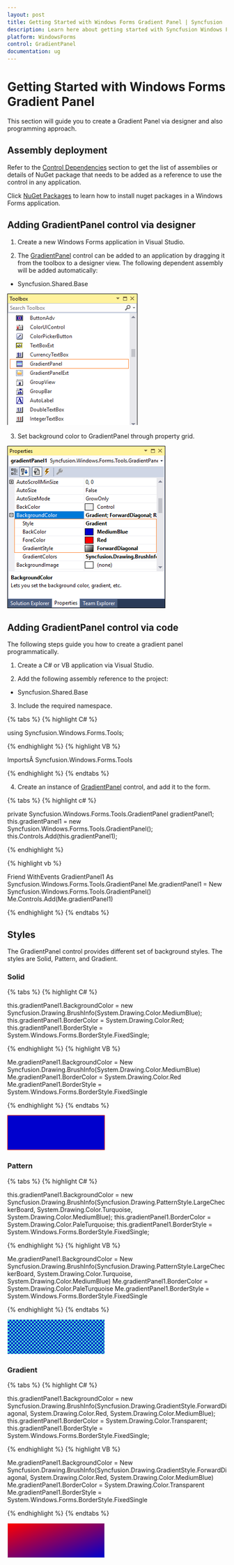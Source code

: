 ```yaml
---
layout: post
title: Getting Started with Windows Forms Gradient Panel | Syncfusion
description: Learn here about getting started with Syncfusion Windows Forms Gradient Panel control, its elements, and more details.
platform: WindowsForms
control: GradientPanel
documentation: ug
---
```


# Getting Started with Windows Forms Gradient Panel

This section will guide you to create a Gradient Panel via designer and also programming approach.

## Assembly deployment

Refer to the [Control Dependencies](https://help.syncfusion.com/windowsforms/control-dependencies#gradientpanel) section to get the list of assemblies or details of NuGet package that needs to be added as a reference to use the control in any application.

Click [NuGet Packages](https://help.syncfusion.com/windowsforms/visual-studio-integration/nuget-packages) to learn how to install nuget packages in a Windows Forms application.

## Adding GradientPanel control  via designer

1) Create a new Windows Forms application in Visual Studio. 

2) The [GradientPanel](https://help.syncfusion.com/cr/windowsforms/Syncfusion.Windows.Forms.Tools.GradientPanel.html) control can be added to an application by dragging it from the toolbox to a designer view. The following dependent assembly will be added automatically:

* Syncfusion.Shared.Base

![Windows Forms GradientPanel drag and drop from toolbox](GradientPanel-Images/GradientPanel_toolbox.png)

3. Set background color to GradientPanel through property grid.

![Windows Forms GradientPanel shows changing background style](GradientPanel-Images/GradientPanel_style.png) 

## Adding GradientPanel control via code

The following steps guide you how to create a gradient panel programmatically.

1) Create a C# or VB application via Visual Studio.

2) Add the following assembly reference to the project:

* Syncfusion.Shared.Base

3) Include the required namespace.

{% tabs %}
{% highlight C# %}
  
using Syncfusion.Windows.Forms.Tools;

{% endhighlight %}
{% highlight VB %}

ImportsÂ Syncfusion.Windows.Forms.Tools

{% endhighlight %}
{% endtabs %}

4) Create an instance of [GradientPanel](https://help.syncfusion.com/cr/windowsforms/Syncfusion.Windows.Forms.Tools.GradientPanel.html) control, and add it to the form.

{% tabs %}
{% highlight c# %}

private Syncfusion.Windows.Forms.Tools.GradientPanel gradientPanel1;
this.gradientPanel1 = new Syncfusion.Windows.Forms.Tools.GradientPanel();
this.Controls.Add(this.gradientPanel1);

{% endhighlight %}

{% highlight vb %}

Friend WithEvents GradientPanel1 As Syncfusion.Windows.Forms.Tools.GradientPanel
Me.gradientPanel1 = New Syncfusion.Windows.Forms.Tools.GradientPanel()
Me.Controls.Add(Me.gradientPanel1)

{% endhighlight %}
{% endtabs %}

## Styles

The GradientPanel control provides different set of background styles. The styles are Solid, Pattern, and Gradient.

### Solid

{% tabs %}
{% highlight C# %}

this.gradientPanel1.BackgroundColor = new Syncfusion.Drawing.BrushInfo(System.Drawing.Color.MediumBlue);
this.gradientPanel1.BorderColor = System.Drawing.Color.Red;
this.gradientPanel1.BorderStyle = System.Windows.Forms.BorderStyle.FixedSingle;

{% endhighlight %}
{% highlight VB %}

Me.gradientPanel1.BackgroundColor = New Syncfusion.Drawing.BrushInfo(System.Drawing.Color.MediumBlue)
Me.gradientPanel1.BorderColor = System.Drawing.Color.Red
Me.gradientPanel1.BorderStyle = System.Windows.Forms.BorderStyle.FixedSingle

{% endhighlight %}
{% endtabs %}

![Windows Forms GradientPanel shows solid style of background](GradientPanel-Images/GradientPanel_solid.png)

### Pattern

{% tabs %}
{% highlight C# %}

this.gradientPanel1.BackgroundColor = new Syncfusion.Drawing.BrushInfo(Syncfusion.Drawing.PatternStyle.LargeCheckerBoard, System.Drawing.Color.Turquoise, System.Drawing.Color.MediumBlue);
this.gradientPanel1.BorderColor = System.Drawing.Color.PaleTurquoise;
this.gradientPanel1.BorderStyle = System.Windows.Forms.BorderStyle.FixedSingle;

{% endhighlight %}
{% highlight VB %}

Me.gradientPanel1.BackgroundColor = New Syncfusion.Drawing.BrushInfo(Syncfusion.Drawing.PatternStyle.LargeCheckerBoard, System.Drawing.Color.Turquoise, System.Drawing.Color.MediumBlue)
Me.gradientPanel1.BorderColor = System.Drawing.Color.PaleTurquoise
Me.gradientPanel1.BorderStyle = System.Windows.Forms.BorderStyle.FixedSingle

{% endhighlight %}
{% endtabs %}

![Windows Forms GradientPanel shows pattern style of background](GradientPanel-Images/GradientPanel_pattern.png)

### Gradient

{% tabs %}
{% highlight C# %}

this.gradientPanel1.BackgroundColor = new Syncfusion.Drawing.BrushInfo(Syncfusion.Drawing.GradientStyle.ForwardDiagonal, System.Drawing.Color.Red, System.Drawing.Color.MediumBlue);
this.gradientPanel1.BorderColor = System.Drawing.Color.Transparent;
this.gradientPanel1.BorderStyle = System.Windows.Forms.BorderStyle.FixedSingle;

{% endhighlight %}
{% highlight VB %}

Me.gradientPanel1.BackgroundColor = New Syncfusion.Drawing.BrushInfo(Syncfusion.Drawing.GradientStyle.ForwardDiagonal, System.Drawing.Color.Red, System.Drawing.Color.MediumBlue)
Me.gradientPanel1.BorderColor = System.Drawing.Color.Transparent
Me.gradientPanel1.BorderStyle = System.Windows.Forms.BorderStyle.FixedSingle

{% endhighlight %}
{% endtabs %}

![Windows Forms GradientPanel shows gradient style of background](GradientPanel-Images/GradientPanel_gradient.png)
